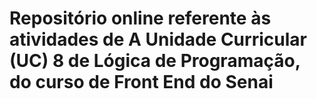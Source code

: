 # Repositório online referente às atividades de A Unidade Curricular (UC) 8 de Lógica de Programação, do curso de Front End do Senai

